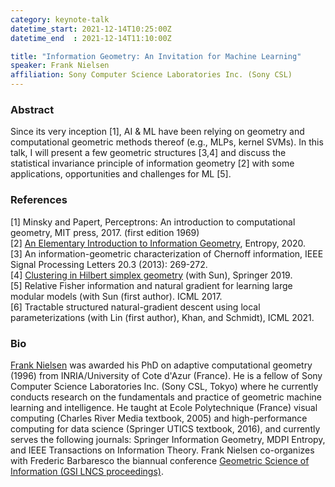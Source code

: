 ```yaml
---
category: keynote-talk
datetime_start: 2021-12-14T10:25:00Z
datetime_end  : 2021-12-14T11:10:00Z

title: "Information Geometry: An Invitation for Machine Learning"
speaker: Frank Nielsen
affiliation: Sony Computer Science Laboratories Inc. (Sony CSL)
---
```


### Abstract

Since its very inception [1], AI & ML have been relying on geometry and computational geometric methods thereof (e.g., MLPs, kernel SVMs).
In this talk, I will present a few geometric structures [3,4] and discuss the statistical invariance principle of information geometry [2] with some applications, opportunities and challenges for ML [5].

### References

[1] Minsky and Papert, Perceptrons: An introduction to computational geometry, MIT press, 2017. (first edition 1969)  
[2] [An Elementary Introduction to Information Geometry](https://www.mdpi.com/1099-4300/22/10/1100), Entropy, 2020.  
[3] An information-geometric characterization of Chernoff information, IEEE Signal Processing Letters 20.3 (2013): 269-272.  
[4] [Clustering in Hilbert simplex geometry](https://franknielsen.github.io/HSG/) (with Sun), Springer 2019.  
[5] Relative Fisher information and natural gradient for learning large modular models (with Sun (first author). ICML 2017.  
[6] Tractable structured natural-gradient descent using local parameterizations (with Lin (first author), Khan, and Schmidt), ICML 2021.

### Bio

[Frank Nielsen](https://franknielsen.github.io/) was awarded his PhD on adaptive computational geometry (1996) from INRIA/University of Cote d'Azur (France).
He is a fellow of Sony Computer Science Laboratories Inc. (Sony CSL, Tokyo) where he currently conducts research on the fundamentals and practice of geometric machine learning and intelligence.
He taught at Ecole Polytechnique (France) visual computing (Charles River Media textbook, 2005) and high-performance computing for data science (Springer UTICS textbook, 2016),
and currently serves the following journals: Springer Information Geometry, MDPI Entropy, and IEEE Transactions on Information Theory.
Frank Nielsen co-organizes with Frederic Barbaresco the biannual conference [Geometric Science of Information (GSI LNCS proceedings)](https://franknielsen.github.io/GSI/).
